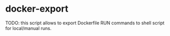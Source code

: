 # docker-export
TODO: this script allows to export Dockerfile RUN commands to shell script for local/manual runs.
